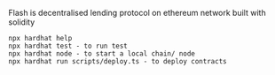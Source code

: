 

Flash is decentralised lending protocol on ethereum network built with solidity 

```shell
npx hardhat help 
npx hardhat test - to run test
npx hardhat node - to start a local chain/ node 
npx hardhat run scripts/deploy.ts - to deploy contracts 
```

